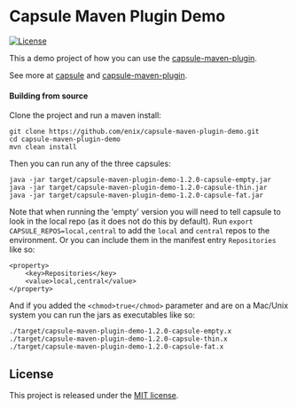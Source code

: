 Capsule Maven Plugin Demo
=========================

[![License](http://img.shields.io/badge/license-MIT-blue.svg?style=flat)](http://opensource.org/licenses/MIT)

This a demo project of how you can use the [capsule-maven-plugin](https://github.com/enix/capsule-maven-plugin).

See more at [capsule](https://github.com/puniverse/capsule) and [capsule-maven-plugin](https://github.com/enix/capsule-maven-plugin).

#### Building from source
Clone the project and run a maven install:

```
git clone https://github.com/enix/capsule-maven-plugin-demo.git
cd capsule-maven-plugin-demo
mvn clean install
```

Then you can run any of the three capsules:

```
java -jar target/capsule-maven-plugin-demo-1.2.0-capsule-empty.jar
java -jar target/capsule-maven-plugin-demo-1.2.0-capsule-thin.jar
java -jar target/capsule-maven-plugin-demo-1.2.0-capsule-fat.jar
```

Note that when running the 'empty' version you will need to tell capsule to look in the local repo (as it does not do this by default).
Run `export CAPSULE_REPOS=local,central` to add the `local` and `central` repos to the environment. Or you can include them in the manifest entry `Repositories` like so:

```
<property>
	<key>Repositories</key>
	<value>local,central</value>
</property>
```

And if you added the `<chmod>true</chmod>` parameter and are on a Mac/Unix system you can run the jars as executables like so:

```
./target/capsule-maven-plugin-demo-1.2.0-capsule-empty.x
./target/capsule-maven-plugin-demo-1.2.0-capsule-thin.x
./target/capsule-maven-plugin-demo-1.2.0-capsule-fat.x
```

## License

This project is released under the [MIT license](http://opensource.org/licenses/MIT).
